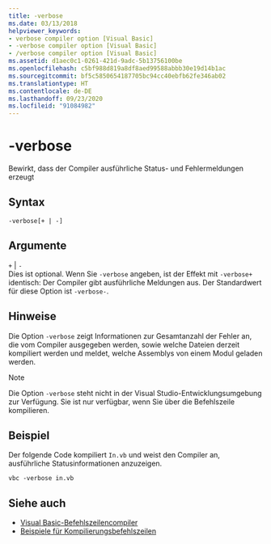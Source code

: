 ```yaml
---
title: -verbose
ms.date: 03/13/2018
helpviewer_keywords:
- verbose compiler option [Visual Basic]
- -verbose compiler option [Visual Basic]
- /verbose compiler option [Visual Basic]
ms.assetid: d1aec0c1-0261-421d-9adc-5b13756100be
ms.openlocfilehash: c5bf988d819a8df8aed99588abbb30e19d14b1ac
ms.sourcegitcommit: bf5c5850654187705bc94cc40ebfb62fe346ab02
ms.translationtype: HT
ms.contentlocale: de-DE
ms.lasthandoff: 09/23/2020
ms.locfileid: "91084982"
---
```

# <a name="-verbose"></a>-verbose

Bewirkt, dass der Compiler ausführliche Status- und Fehlermeldungen erzeugt  
  
## <a name="syntax"></a>Syntax  
  
```console  
-verbose[+ | -]  
```  
  
## <a name="arguments"></a>Argumente  

 `+` &#124; `-`  
 Dies ist optional. Wenn Sie `-verbose` angeben, ist der Effekt mit `-verbose+` identisch: Der Compiler gibt ausführliche Meldungen aus. Der Standardwert für diese Option ist `-verbose-`.  
  
## <a name="remarks"></a>Hinweise  

 Die Option `-verbose` zeigt Informationen zur Gesamtanzahl der Fehler an, die vom Compiler ausgegeben werden, sowie welche Dateien derzeit kompiliert werden und meldet, welche Assemblys von einem Modul geladen werden.  
  
> [!NOTE]
> Die Option `-verbose` steht nicht in der Visual Studio-Entwicklungsumgebung zur Verfügung. Sie ist nur verfügbar, wenn Sie über die Befehlszeile kompilieren.  
  
## <a name="example"></a>Beispiel  

 Der folgende Code kompiliert `In.vb` und weist den Compiler an, ausführliche Statusinformationen anzuzeigen.  
  
```console  
vbc -verbose in.vb  
```  
  
## <a name="see-also"></a>Siehe auch

- [Visual Basic-Befehlszeilencompiler](index.md)
- [Beispiele für Kompilierungsbefehlszeilen](sample-compilation-command-lines.md)
